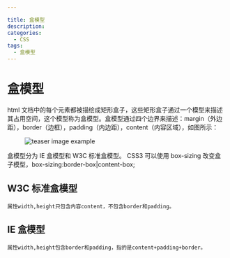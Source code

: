 ```yaml
---

title: 盒模型
description:
categories:
  - CSS
tags:
  - 盒模型
---
```


# 盒模型

html 文档中的每个元素都被描绘成矩形盒子，这些矩形盒子通过一个模型来描述其占用空间，这个模型称为盒模型。盒模型通过四个边界来描述：margin（外边距），border（边框），padding（内边距），content（内容区域），如图所示：

<figure>
  <img src="{{ '/assets/images/2017/E7541052-7D02-43AE-937A-ADD1F4D61746.jpg'}}" alt="teaser image example">
</figure>

盒模型分为 IE 盒模型和 W3C 标准盒模型。
CSS3 可以使用 box-sizing 改变盒子模型，box-sizing:border-box|content-box;



## W3C 标准盒模型

    属性width,height只包含内容content，不包含border和padding。

## IE 盒模型

    属性width,height包含border和padding，指的是content+padding+border。
